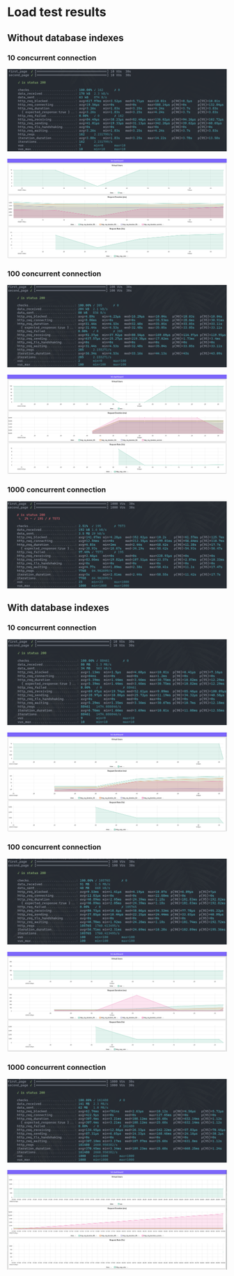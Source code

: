 # Load test results

## Without database indexes

### 10 concurrent connection

<p align="center"><img src="imgs/10conns_wo_idx.png" /></p>

<p align="center"><img src="imgs/10conns_wo_idx_graphs.png" /></p>

### 100 concurrent connection

<p align="center"><img src="imgs/100conns_wo_idx.png" /></p>

<p align="center"><img src="imgs/100conns_wo_idx_graphs.png" /></p>

### 1000 concurrent connection

<p align="center"><img src="imgs/1000conns_wo_idx.png" /></p>

## With database indexes

### 10 concurrent connection

<p align="center"><img src="imgs/10conns_w_idx.png" /></p>

<p align="center"><img src="imgs/10conns_w_idx_graphs.png" /></p>

### 100 concurrent connection

<p align="center"><img src="imgs/100conns_w_idx.png" /></p>

<p align="center"><img src="imgs/100conns_w_idx_graphs.png" /></p>

### 1000 concurrent connection

<p align="center"><img src="imgs/1000conns_w_idx.png" /></p>

<p align="center"><img src="imgs/1000conns_w_idx_graphs.png" /></p>
